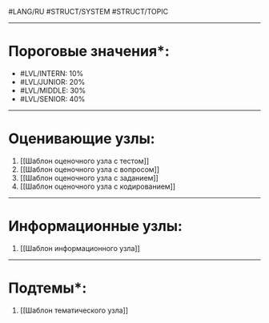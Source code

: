 #LANG/RU #STRUCT/SYSTEM #STRUCT/TOPIC

---
# Пороговые значения*:
+ #LVL/INTERN: 10%
+ #LVL/JUNIOR: 20%
+ #LVL/MIDDLE: 30%
+ #LVL/SENIOR: 40%
---
# Оценивающие узлы:
1. [[Шаблон оценочного узла c тестом]]
2. [[Шаблон оценочного узла c вопросом]]
3. [[Шаблон оценочного узла c заданием]]
4. [[Шаблон оценочного узла c кодированием]]
---
# Информационные узлы:
1. [[Шаблон информационного узла]]
---
# Подтемы*:
1. [[Шаблон тематического узла]]